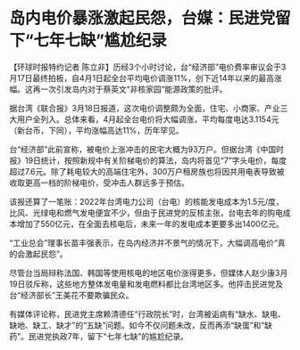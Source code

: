 # 岛内电价暴涨激起民怨，台媒：民进党留下“七年七缺”尴尬纪录

【环球时报特约记者
陈立非】历经3个小时讨论，台“经济部”电价费率审议会于3月17日最终拍板，自4月1日起全台平均电价调涨11%，创下近14年以来的最高涨幅。这再一次引发岛内对于蔡英文“非核家园”能源政策的批评。

据台湾《联合报》3月18日报道，这次电价调整颇为全面，住宅、小商家、产业三大用户全列入。总体来看，4月起全台电价将大幅调涨，平均每度电达3.1154元（新台币，下同），平均涨幅高达11%，历年罕见。

台“经济部”此前宣称，被电价上涨冲击的民宅大概为93万户。但据台湾《中国时报》19日统计，按照新规中有关阶梯电价的算法，岛内将首见“7”字头电价，每度超过7.6元。除了耗电较大的高端住宅外，300万户租房族也将因共用电表导致被收取更高一档的阶梯电价，受冲击人群远多于预估。

该报还算了一笔账：2022年台湾电力公司（台电）的核能发电成本为1.5元/度，比风、光绿电和燃气发电便宜不少，但由于民进党的反核主张，台电去年的购电成本增加了550亿元，在全面去核电后，未来一年的发电成本更要多出1400亿元。

“工业总会”理事长苗丰强表示，在岛内经济并不景气的情况下，大幅调高电价“真的会激起民怨”。

尽管台当局辩称法国、韩国等使用核电的地区电价涨得更多，但媒体人赵少康3月19日驳斥称，这些地方整体发电量和发电燃料都比台湾地区多。他抨击民进党及台“经济部长”王美花不要欺骗民众。

有媒体评论称，民进党主席赖清德任“行政院长”时，台湾被诟病有“缺水、缺电、缺地、缺工、缺才”的“五缺”问题。如今不仅问题未改，反而再添“缺蛋”和“缺药”。民进党执政7年，留下“七年七缺”的尴尬纪录。

